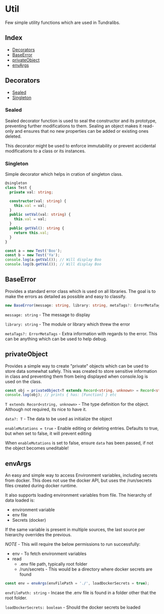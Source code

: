 # Util

Few simple utility functions which are used in Tundralibs.

## Index

- [Decorators](#decorators)
- [BaseError](#baseerror)
- [privateObject](#privateObject)
- [envArgs](#envargs)

## Decorators

- [Sealed](#sealed)
- [Singleton](#singleton)

### Sealed

Sealed decorator function is used to seal the constructor and its prototype,
preventing further modifications to them. Sealing an object makes it
read-only and ensures that no new properties can be added or existing ones
deleted.

This decorator might be used to enforce immutability or prevent accidental
modifications to a class or its instances.

### Singleton

Simple decorator which helps in cration of singleton class.

```ts
@singleton
class Test {
  private val: string;

  constructor(val: string) {
    this.val = val;
  }
  public setVal(val: string) {
    this.val = val;
  }
  public getVal(): string {
    return this.val;
  }
}

const a = new Test('Boo');
const b = new Test('Ya');
console.log(a.getVal()); // Will display Boo
console.log(b.getVal()); // Will display Boo
```

## BaseError

Provides a standard error class which is used on all libraries. The goal is to
make the errors as detailed as possible and easy to classify.

```ts
new BaseError(message: string, library: string, metaTags?: ErrorMetaTags)
```

`message: string` - The message to display

`library: string` - The module or library which threw the error

`metaTags?: ErrorMetaTags` - Extra information with regards to the error.
This can be anything which can be used to help debug.

## privateObject

Provides a simple way to create "private" objects which can be used to store
data somewhat safely. This was created to store sensitive information in class
and preventing them from being displayed when console.log is used on the class.

```ts
const obj = privateObject<T extends Record<string, unknown> = Record<string, unknown>>(data?: T, enableMutations = true);
console.log(obj); // prints { has: [Function] } etc
```

`T extends Record<string, unknown>` - The type definition for the object.
Although not required, its nice to have it.

`data?: T` - The data to be used as initialize the object

`enableMutations = true` - Enable editing or deleting entries. Defaults to
true, but when set to false, it will prevent editing

When `enableMutations` is set to false, ensure `data` has been passed, if not
the object becomes uneditable!

## envArgs

An easy and simple way to access Environment variables, including secrets from
docker. This does not use the docker API, but uses the /run/secrets files
created during docker runtime.

It also supports loading environment variables from file. The hierarchy of
data loaded is:

- environment variable
- env file
- Secrets (docker)

If the same variable is present in multiple sources, the last source per
hierarchy overrides the previous.

_NOTE_ - This will require the below permissions to run successfully:

- env - To fetch environment variables
- read
  - .env file path, typically root folder
  - /run/secrets - This would be a directory where docker secrets are found

```ts
const env = envArgs(envFilePath = './', loadDockerSecrets = true);
```

`envFilePath: string` - Incase the .env file is found in a folder other that
the root folder.

`loadDockerSecrets: boolean` - Should the docker secrets be loaded
